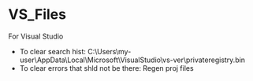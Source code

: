 # VS_Files
For Visual Studio

- To clear search hist: C:\Users\my-user\AppData\Local\Microsoft\VisualStudio\vs-ver\privateregistry.bin
- To clear errors that shld not be there: Regen proj files
